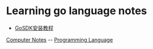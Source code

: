 # Learning go language notes

- [GoSDK安装教程](../../system_adminisitration/go/go_install.md)

[Computer Notes](../../computer_notes.md) -- [Programming Language](../programming_language.md)